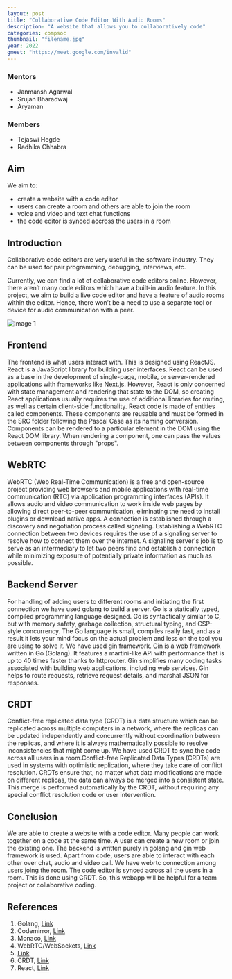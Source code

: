 ```yaml
---
layout: post
title: "Collaborative Code Editor With Audio Rooms"
description: "A website that allows you to collaboratively code"
categories: compsoc
thumbnail: "filename.jpg"
year: 2022
gmeet: "https://meet.google.com/invalid"
---
```


### Mentors

- Janmansh Agarwal
- Srujan Bharadwaj
- Aryaman

### Members

- Tejaswi Hegde
- Radhika Chhabra

## Aim

We aim to:

- create a website with a code editor
- users can create a room and others are able to join the room
- voice and video and text chat functions
- the code editor is synced accross the users in a room

## Introduction

Collaborative code editors are very useful in the software industry. They can be used for
pair programming, debugging, interviews, etc.

Currently, we can find a lot of collaborative code editors online. However, there aren’t
many code editors which have a built-in audio feature. In this project, we aim to build a live
code editor and have a feature of audio rooms within the editor. Hence, there won’t be a
need to use a separate tool or device for audio communication with a peer.

![image 1](/virtual-expo/assets/img/SIG/img1.jpg)

## Frontend

The frontend is what users interact with. This is designed using ReactJS. React is a JavaScript library for building user interfaces. React can be used as a base in the development of single-page, mobile, or server-rendered applications with frameworks like Next.js. However, React is only concerned with state management and rendering that state to the DOM, so creating React applications usually requires the use of additional libraries for routing, as well as certain client-side functionality. React code is made of entities called components. These components are reusable and must be formed in the SRC folder following the Pascal Case as its naming conversion. Components can be rendered to a particular element in the DOM using the React DOM library. When rendering a component, one can pass the values between components through "props".

## WebRTC

WebRTC (Web Real-Time Communication) is a free and open-source project providing web browsers and mobile applications with real-time communication (RTC) via application programming interfaces (APIs). It allows audio and video communication to work inside web pages by allowing direct peer-to-peer communication, eliminating the need to install plugins or download native apps. A connection is established through a discovery and negotiation process called signaling. Establishing a WebRTC connection between two devices requires the use of a signaling server to resolve how to connect them over the internet. A signaling server's job is to serve as an intermediary to let two peers find and establish a connection while minimizing exposure of potentially private information as much as possible.

## Backend Server

For handling of adding users to different rooms and initiating the first
connection we have used golang to build a server. Go is a statically typed, compiled programming language designed. Go is syntactically similar to C, but with memory safety, garbage collection, structural typing, and CSP-style concurrency. The Go language is small, compiles really fast, and as a result it lets your mind focus on the actual problem and less on the tool you are using to solve it.
We have used gin framework. Gin is a web framework written in Go (Golang). It features a martini-like API with performance that is up to 40 times faster thanks to httprouter. Gin simplifies many coding tasks associated with building web applications, including web services. Gin helps to route requests, retrieve request details, and marshal JSON for responses.

## CRDT

Conflict-free replicated data type (CRDT) is a data structure which can be replicated across multiple computers in a network, where the replicas can be updated independently and concurrently without coordination between the replicas, and where it is always mathematically possible to resolve inconsistencies that might come up. We have used CRDT to sync the code across all users in a room.Conflict-free Replicated Data Types (CRDTs) are used in systems with optimistic replication, where they take care of conflict resolution. CRDTs ensure that, no matter what data modifications are made on different replicas, the data can always be merged into a consistent state. This merge is performed automatically by the CRDT, without requiring any special conflict resolution code or user intervention.

## Conclusion

We are able to create a website with a code editor. Many people can work together on a code at the same time. A user can create a new room or join the existing one. The backend is written purely in golang and gin web framework is used. Apart from code, users are able to interact with each other over chat, audio and video call. We have webrtc connection among users joing the room. The code editor is synced across all the users in a room. This is done using CRDT. So, this webapp will be helpful for a team project or collaborative coding.

## References

1. Golang, [Link](https://golang.org/)
2. Codemirror, [Link](https://codemirror.net/)
3. Monaco, [Link](https://microsoft.github.io/monaco-editor/)
4. WebRTC/WebSockets, [Link](https://webrtc.org/)
5. [Link](https://github.com/IEEE-NITK/codeshare)
6. CRDT, [Link](https://crdt.tech/)
7. React, [Link](https://reactjs.org/)
<!--stackedit_data:
eyJoaXN0b3J5IjpbOTY5ODczNDI2XX0=
-->
